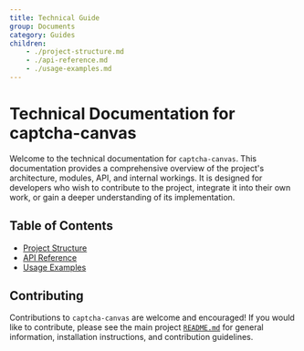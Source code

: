 ```yaml
---
title: Technical Guide
group: Documents
category: Guides
children:
    - ./project-structure.md
    - ./api-reference.md
    - ./usage-examples.md
---
```


# Technical Documentation for captcha-canvas

Welcome to the technical documentation for `captcha-canvas`. This documentation provides a comprehensive overview of the project's architecture, modules, API, and internal workings. It is designed for developers who wish to contribute to the project, integrate it into their own work, or gain a deeper understanding of its implementation.

## Table of Contents

- [Project Structure](./project-structure.md)
- [API Reference](./api-reference.md)
- [Usage Examples](./usage-examples.md)

## Contributing

Contributions to `captcha-canvas` are welcome and encouraged! If you would like to contribute, please see the main project [`README.md`](https://github.com/Shashank3736/captcha-canvas/blob/master/README.md) for general information, installation instructions, and contribution guidelines.
